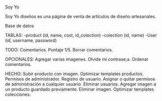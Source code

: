 Soy Yo

Soy Yo diseños es una página de venta de artículos de diseño artesanales.

Base de datos

TABLAS: 
        -product (id, name, cost, id_colection)
        -colection (id, name)
        -User (id, username, password)


TODO:
         Comentarios.
        Puntaje 1/5.
        Borrar comentarios.


OPCIONALES:
        Agregar varias imagenes.
        Olvide mi contrase;a.
        Ordenar comentarios.

HECHO:
        Subir producto con imagen.
        Optimizar templates productos.
        Permisos de administrador.
        Registro de usuario.
        Asignar o quitar permisos de administración a cualquier usuario.
        Eliminar usuarios.
        Agregar imagen a un producto guardado previamente.
        Eliminar imagen.
        Optimizar templates colecciones.